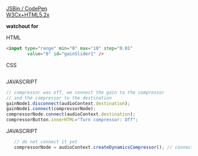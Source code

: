 [JSBin / CodePen](https://jsbin.com/momixok/edit?html,js,console,output)  
[W3Cx+HTML5.2x](https://courses.edx.org/courses/course-v1:W3Cx+HTML5.2x+3T2018/courseware/dc6fe6f5d28f49b5a753ba6b49820849/f162bb287eca4f04bb22d60b2c5456ac/3?activate_block_id=block-v1%3AW3Cx%2BHTML5.2x%2B3T2018%2Btype%40html%2Bblock%4084ccadba8f46416a994728f9099a35c0)  

**watchout for**

HTML

```html
<input type="range" min="0" max="10" step="0.01"
        value="8" id="gainSlider1" />
```

CSS

```CSS

```

JAVASCRIPT

```JavaScript
// compressor was off, we connect the gain to the compressor
// and the compressor to the destination
gainNode1.disconnect(audioContext.destination);
gainNode1.connect(compressorNode);
compressorNode.connect(audioContext.destination);
compressorButton.innerHTML="Turn compressor: Off";
```

JAVASCRIPT

```JavaScript
   // do not connect it yet
   compressorNode = audioContext.createDynamicsCompressor(); // connect nodes together
```